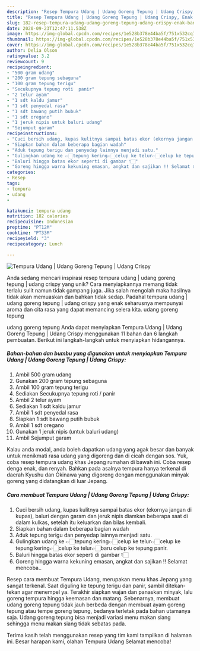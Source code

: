 ```yaml
---
description: "Resep Tempura Udang | Udang Goreng Tepung | Udang Crispy, Enak Banget"
title: "Resep Tempura Udang | Udang Goreng Tepung | Udang Crispy, Enak Banget"
slug: 182-resep-tempura-udang-udang-goreng-tepung-udang-crispy-enak-banget
date: 2020-09-23T12:47:11.538Z
image: https://img-global.cpcdn.com/recipes/1e528b378e44ba5f/751x532cq70/tempura-udang-udang-goreng-tepung-udang-crispy-foto-resep-utama.jpg
thumbnail: https://img-global.cpcdn.com/recipes/1e528b378e44ba5f/751x532cq70/tempura-udang-udang-goreng-tepung-udang-crispy-foto-resep-utama.jpg
cover: https://img-global.cpcdn.com/recipes/1e528b378e44ba5f/751x532cq70/tempura-udang-udang-goreng-tepung-udang-crispy-foto-resep-utama.jpg
author: Delia Olson
ratingvalue: 3.2
reviewcount: 9
recipeingredient:
- "500 gram udang"
- "200 gram tepung sebaguna"
- "100 gram tepung terigu"
- "Secukupnya tepung roti  panir"
- "2 telur ayam"
- "1 sdt kaldu jamur"
- "1 sdt penyedal rasa"
- "1 sdt bawang putih bubuk"
- "1 sdt oregano"
- "1 jeruk nipis untuk baluri udang"
- "Sejumput garam"
recipeinstructions:
- "Cuci bersih udang, kupas kulitnya sampai batas ekor (ekornya jangan di kupas), baluri dengan garam dan jeruk nipis diamkan beberapa saat di dalam kulkas, setelah itu keluarkan dan bilas kembali."
- "Siapkan bahan dalam beberapa bagian wadah"
- "Aduk tepung terigu dan penyedap lainnya menjadi satu."
- "Gulingkan udang ke 👉🏻tepung kering👉🏻celup ke telur👉🏻celup ke tepung kering👉🏻celup ke telur👉🏻baru celup ke tepung panir."
- "Baluri hingga batas ekor seperti di gambar 👇🏻"
- "Goreng hingga warna kekuning emasan, angkat dan sajikan !! Selamat mencoba.."
categories:
- Resep
tags:
- tempura
- udang
- 

katakunci: tempura udang  
nutrition: 182 calories
recipecuisine: Indonesian
preptime: "PT12M"
cooktime: "PT33M"
recipeyield: "3"
recipecategory: Lunch

---
```



![Tempura Udang | Udang Goreng Tepung | Udang Crispy](https://img-global.cpcdn.com/recipes/1e528b378e44ba5f/751x532cq70/tempura-udang-udang-goreng-tepung-udang-crispy-foto-resep-utama.jpg)

Anda sedang mencari inspirasi resep tempura udang | udang goreng tepung | udang crispy yang unik? Cara menyiapkannya memang tidak terlalu sulit namun tidak gampang juga. Jika salah mengolah maka hasilnya tidak akan memuaskan dan bahkan tidak sedap. Padahal tempura udang | udang goreng tepung | udang crispy yang enak seharusnya mempunyai aroma dan cita rasa yang dapat memancing selera kita.
 udang goreng tepung 

 udang goreng tepung  Anda dapat menyiapkan Tempura Udang | Udang Goreng Tepung | Udang Crispy menggunakan 11 bahan dan 6 langkah pembuatan. Berikut ini langkah-langkah untuk menyiapkan hidangannya.

<!--inarticleads1-->

##### Bahan-bahan dan bumbu yang digunakan untuk menyiapkan Tempura Udang | Udang Goreng Tepung | Udang Crispy:

1. Ambil 500 gram udang
1. Gunakan 200 gram tepung sebaguna
1. Ambil 100 gram tepung terigu
1. Sediakan Secukupnya tepung roti / panir
1. Ambil 2 telur ayam
1. Sediakan 1 sdt kaldu jamur
1. Ambil 1 sdt penyedal rasa
1. Siapkan 1 sdt bawang putih bubuk
1. Ambil 1 sdt oregano
1. Gunakan 1 jeruk nipis (untuk baluri udang)
1. Ambil Sejumput garam


Kalau anda modal, anda boleh dapatkan udang yang agak besar dan banyak untuk menikmati rasa udang yang digoreng dan di cicah dengan sos. Yuk, coba resep tempura udang khas Jepang rumahan di bawah ini. Coba resep denga enak, dan renyah. Bahkan pada asalnya tempura hanya terkenal di daerah Kyushu dan Okinawa yang digoreng dengan menggunakan minyak goreng yang didatangkan di luar Jepang. 

<!--inarticleads2-->

##### Cara membuat Tempura Udang | Udang Goreng Tepung | Udang Crispy:

1. Cuci bersih udang, kupas kulitnya sampai batas ekor (ekornya jangan di kupas), baluri dengan garam dan jeruk nipis diamkan beberapa saat di dalam kulkas, setelah itu keluarkan dan bilas kembali.
1. Siapkan bahan dalam beberapa bagian wadah
1. Aduk tepung terigu dan penyedap lainnya menjadi satu.
1. Gulingkan udang ke 👉🏻tepung kering👉🏻celup ke telur👉🏻celup ke tepung kering👉🏻celup ke telur👉🏻baru celup ke tepung panir.
1. Baluri hingga batas ekor seperti di gambar 👇🏻
1. Goreng hingga warna kekuning emasan, angkat dan sajikan !! Selamat mencoba..


Resep cara membuat Tempura Udang, merupakan menu khas Jepang yang sangat terkenal. Saat diguling ke tepung terigu dan panir, sambil ditekan-tekan agar menempel ya. Terakhir siapkan wajan dan panaskan minyak, lalu goreng tempura hingga keemasan dan matang. Sebenarnya, membuat udang goreng tepung tidak jauh berbeda dengan membuat ayam goreng tepung atau tempe goreng tepung, bedanya terletak pada bahan utamanya saja. Udang goreng tepung bisa menjadi variasi menu makan siang sehingga menu makan siang tidak sebatas pada. 

Terima kasih telah menggunakan resep yang tim kami tampilkan di halaman ini. Besar harapan kami, olahan Tempura Udang  Selamat mencoba!
